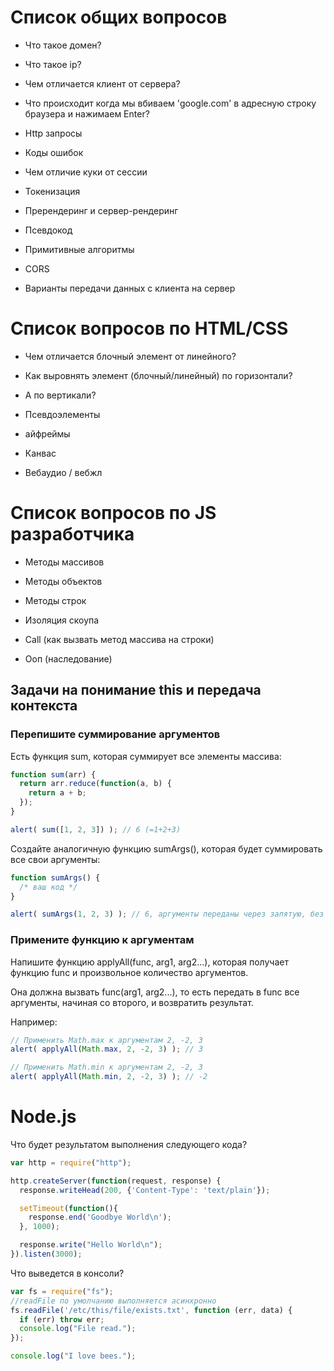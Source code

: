 # Cписок общих вопросов
- Что такое домен?
- Что такое ip?
- Чем отличается клиент от сервера?
- Что происходит когда мы вбиваем 'google.com' в адресную строку браузера и нажимаем Enter?
- Http запросы
- Коды ошибок
- Чем отличие куки от сессии
- Токенизация
- Пререндеринг и сервер-рендеринг


- Псевдокод
- Примитивные алгоритмы
- CORS
- Варианты передачи данных с клиента на сервер


# Список вопросов по HTML/CSS
- Чем отличается блочный элемент от линейного?
- Как выровнять элемент (блочный/линейный) по горизонтали?
- А по вертикали?

- Псевдоэлементы
- айфреймы

- Канвас
- Вебаудио / вебжл

# Список вопросов по JS разработчика
- Методы массивов
- Методы объектов
- Методы строк

- Изоляция скоупа
- Call (как вызвать метод массива на строки)

- Ооп (наследование)



## Задачи на понимание this и передача контекста
### Перепишите суммирование аргументов
Есть функция sum, которая суммирует все элементы массива:
```javascript
function sum(arr) {
  return arr.reduce(function(a, b) {
    return a + b;
  });
}

alert( sum([1, 2, 3]) ); // 6 (=1+2+3)
```
Создайте аналогичную функцию sumArgs(), которая будет суммировать все свои аргументы:

```javascript
function sumArgs() {
  /* ваш код */
}

alert( sumArgs(1, 2, 3) ); // 6, аргументы переданы через запятую, без массива
```
### Примените функцию к аргументам

Напишите функцию applyAll(func, arg1, arg2...), которая получает функцию func и произвольное количество аргументов.

Она должна вызвать func(arg1, arg2...), то есть передать в func все аргументы, начиная со второго, и возвратить результат.

Например:
```javascript
// Применить Math.max к аргументам 2, -2, 3
alert( applyAll(Math.max, 2, -2, 3) ); // 3

// Применить Math.min к аргументам 2, -2, 3
alert( applyAll(Math.min, 2, -2, 3) ); // -2
```

# Node.js

Что будет результатом выполнения следующего кода?

```javascript
var http = require("http");

http.createServer(function(request, response) {
  response.writeHead(200, {'Content-Type': 'text/plain'});

  setTimeout(function(){
    response.end('Goodbye World\n');
  }, 1000);

  response.write("Hello World\n");
}).listen(3000);
```

Что выведется в консоли?
```javascript
var fs = require("fs");
//readFile по умолчанию выполняется асинхронно
fs.readFile('/etc/this/file/exists.txt', function (err, data) {
  if (err) throw err;
  console.log("File read.");
});

console.log("I love bees.");
```
